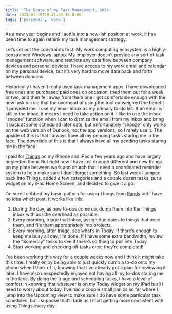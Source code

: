 ```yaml
---
title: 'The State of my Task Management, 2024'
date: 2024-01-16T10:41:03.15-6:00
tags: ['personal', 'work']
---
```

As a new year begins and I settle into a new-ish position at work, it has been time to again rethink my task management strategy. 

Let’s set out the constraints first. My work computing ecosystem is a highly-constrained Windows laptop. My employer doesn’t provide any sort of task management software, and restricts any data flow between company devices and personal devices. I have access to my work email and calendar on my personal device, but it’s very hard to move data back and forth between domains. 

Historically I haven’t really used task management apps. I have downloaded free ones and purchased paid ones on occasion, tried them out for a week or two, and then fell away from them one I got comfortable enough with the new task or role that the overhead of using the tool outweighed the benefit it provided me. I use my email inbox as my primary to-do list. If an email is still in the inbox, it means I need to take action on it. I like to use the inbox “snooze” function when I can to dismiss the email from my inbox and bring it back at some scheduled later date, but unfortunately “snooze” only works on the web version of Outlook, not the app versions, so I rarely use it. The upside of this is that I always have all my pending tasks staring me in the face. The downside of this is that I always have all my pending tasks staring me in the face.

I paid for [Things](https://culturedcode.com/things/) on my iPhone and iPad a few years ago and have largely neglected them. But right now I have just enough different and new things on my plate between work and church that I need a coordinated reminder system to help make sure I don’t forget something. So last week I jumped back into Things, added a few categories and a couple dozen tasks, put a widget on my iPad Home Screen, and decided to give it a go.

 I’m sure I cribbed my basic pattern for using Things from [Rands](https://randsinrepose.com) but I have no idea which post. It works like this:
1. During the day, as new to-dos come up, dump them into the Things inbox with as little overhead as possible. 
2. Every morning, triage that Inbox, assign due dates to things that need them, and file them appropriately into projects.
3. Every morning, after triage, see what’s in Today. If there’s enough to keep me busy all day, I’m done. If I have some extra bandwidth, review the “Someday” tasks to see if there’s so thing to pull into Today.
4. Start working and checking off tasks once they’re completed!

I’ve been working this way for a couple weeks now and I think it might take this time. I really enjoy being able to just quickly dump a to-do onto my phone when I think of it, knowing that I’ve already got a plan for reviewing it later. I have also unexpectedly enjoyed not having all my to-dos staring me in the face. By doing the triage and scheduling tasks, I have a level of comfort in knowing that whatever is on my Today widget on my iPad is all I need to worry about today. I’ve had a couple small panics so far where I jump into the Upcoming view to make sure I do have some particular task scheduled, but I suppose that’ll fade as I start getting more consistent with using Things every day.
